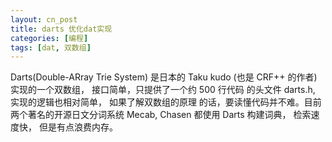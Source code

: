 ```yaml
---
layout: cn_post
title: darts 优化dat实现
categories: [编程]
tags: [dat, 双数组]
---
```


Darts(Double-ARray Trie System) 是日本的 Taku kudo (也是 CRF++ 
的作者) 实现的一个双数组， 接口简单，只提供了一个约 500 行代码
的头文件 darts.h,  实现的逻辑也相对简单， 如果了解双数组的原理
的话，要读懂代码并不难。目前两个著名的开源日文分词系统 Mecab, 
Chasen 都使用 Darts 构建词典， 检索速度快， 但是有点浪费内存。


